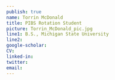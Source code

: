 ```yaml
---
publish: true
name: Torrin McDonald
title: PIBS Rotation Student
picture: Torrin_McDonald_pic.jpg
line1: B.S., Michigan State University
line2: 
google-scholar: 
CV:
linked-in: 
twitter:
email:
---
```

